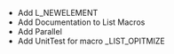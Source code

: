 - Add L\_NEWELEMENT
- Add Documentation to List Macros
- Add Parallel
- Add UnitTest for macro _LIST_OPITMIZE
